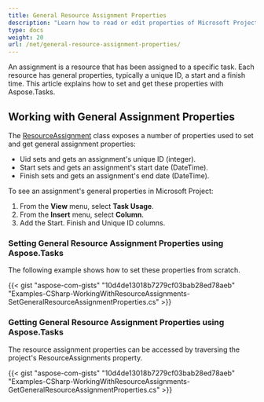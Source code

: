 ```yaml
---
title: General Resource Assignment Properties
description: "Learn how to read or edit properties of Microsoft Project (MPP/XML) resource assignments using Aspose.Tasks for .NET."
type: docs
weight: 20
url: /net/general-resource-assignment-properties/
---
```


An assignment is a resource that has been assigned to a specific task. Each resource has general properties, typically a unique ID, a start and a finish time. This article explains how to set and get these properties with Aspose.Tasks.

## **Working with General Assignment Properties**
The [ResourceAssignment](https://apireference.aspose.com/tasks/net/aspose.tasks/resourceassignment) class exposes a number of properties used to set and get general assignment properties:

- Uid sets and gets an assignment's unique ID (integer).
- Start sets and gets an assignment's start date (DateTime).
- Finish sets and gets an assignment's end date (DateTime).

To see an assignment's general properties in Microsoft Project:

1. From the **View** menu, select **Task Usage**.
2. From the **Insert** menu, select **Column**.
3. Add the Start. Finish and Unique ID columns.

### **Setting General Resource Assignment Properties using Aspose.Tasks**
The following example shows how to set these properties from scratch.

{{< gist "aspose-com-gists" "10d4de13018b7279cf03bab28ed78aeb" "Examples-CSharp-WorkingWithResourceAssignments-SetGeneralResourceAssignmentProperties.cs" >}}

### **Getting General Resource Assignment Properties using Aspose.Tasks**
The resource assignment properties can be accessed by traversing the project's ResourceAssignments property.

{{< gist "aspose-com-gists" "10d4de13018b7279cf03bab28ed78aeb" "Examples-CSharp-WorkingWithResourceAssignments-GetGeneralResourceAssignmentProperties.cs" >}}

